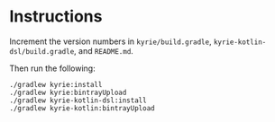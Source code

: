 # Instructions

Increment the version numbers in `kyrie/build.gradle`, `kyrie-kotlin-dsl/build.gradle`, and `README.md`.

Then run the following:

```
./gradlew kyrie:install
./gradlew kyrie:bintrayUpload
./gradlew kyrie-kotlin-dsl:install
./gradlew kyrie-kotlin:bintrayUpload
```
